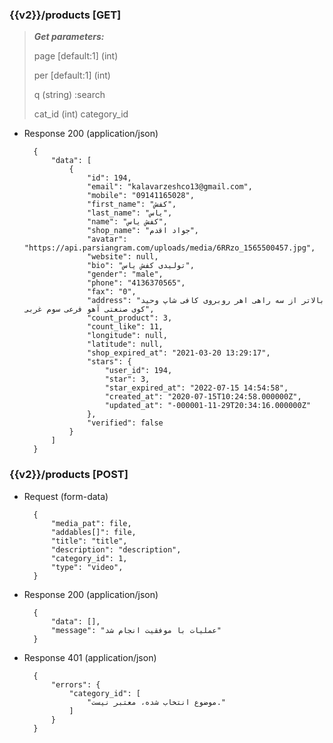 ### {{v2}}/products [GET]

> ***Get parameters:***
>
> page [default:1] (int)
>
> per [default:1] (int)
>
> q (string) :search
>
> cat_id (int) category_id
>


+ Response 200 (application/json)

        {
            "data": [
                {
                    "id": 194,
                    "email": "kalavarzeshco13@gmail.com",
                    "mobile": "09141165028",
                    "first_name": "کفش",
                    "last_name": "یاس",
                    "name": "کفش یاس",
                    "shop_name": "جواد اقدم",
                    "avatar": "https://api.parsiangram.com/uploads/media/6RRzo_1565500457.jpg",
                    "website": null,
                    "bio": "تولیدی کفش یاس",
                    "gender": "male",
                    "phone": "4136370565",
                    "fax": "0",
                    "address": "بالاتر از سه راهی اهر روبروی کافی شاپ وحید کوی صنعتی آهو فرعی سوم غربی",
                    "count_product": 3,
                    "count_like": 11,
                    "longitude": null,
                    "latitude": null,
                    "shop_expired_at": "2021-03-20 13:29:17",
                    "stars": {
                        "user_id": 194,
                        "star": 3,
                        "star_expired_at": "2022-07-15 14:54:58",
                        "created_at": "2020-07-15T10:24:58.000000Z",
                        "updated_at": "-000001-11-29T20:34:16.000000Z"
                    },
                    "verified": false
                }
            ]
        }



### {{v2}}/products [POST]

+ Request (form-data)

        {
            "media_pat": file,
            "addables[]": file,
            "title": "title",
            "description": "description",
            "category_id": 1,
            "type": "video",
        }



        
+ Response 200 (application/json)

        {
            "data": [],
            "message": "عملیات با موفقیت انجام شد"
        }

+ Response 401 (application/json)

        {
            "errors": {
                "category_id": [
                    "موضوع انتخاب شده، معتبر نیست."
                ]
            }
        }
